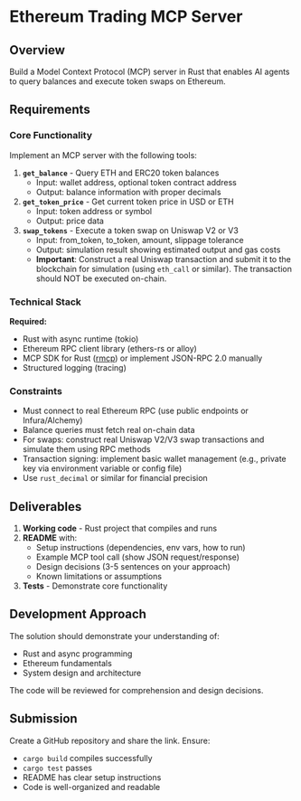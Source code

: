 # Ethereum Trading MCP Server

## Overview

Build a Model Context Protocol (MCP) server in Rust that enables AI agents to query balances and execute token swaps on Ethereum.

## Requirements

### Core Functionality

Implement an MCP server with the following tools:

1. **`get_balance`** - Query ETH and ERC20 token balances
    - Input: wallet address, optional token contract address
    - Output: balance information with proper decimals
2. **`get_token_price`** - Get current token price in USD or ETH
    - Input: token address or symbol
    - Output: price data
3. **`swap_tokens`** - Execute a token swap on Uniswap V2 or V3
    - Input: from_token, to_token, amount, slippage tolerance
    - Output: simulation result showing estimated output and gas costs
    - **Important**: Construct a real Uniswap transaction and submit it to the blockchain for simulation (using `eth_call` or similar). The transaction should NOT be executed on-chain.

### Technical Stack

**Required:**

- Rust with async runtime (tokio)
- Ethereum RPC client library (ethers-rs or alloy)
- MCP SDK for Rust ([rmcp](https://github.com/modelcontextprotocol/rust-sdk)) or implement JSON-RPC 2.0 manually
- Structured logging (tracing)

### Constraints

- Must connect to real Ethereum RPC (use public endpoints or Infura/Alchemy)
- Balance queries must fetch real on-chain data
- For swaps: construct real Uniswap V2/V3 swap transactions and simulate them using RPC methods
- Transaction signing: implement basic wallet management (e.g., private key via environment variable or config file)
- Use `rust_decimal` or similar for financial precision

## Deliverables

1. **Working code** - Rust project that compiles and runs
2. **README** with:
    - Setup instructions (dependencies, env vars, how to run)
    - Example MCP tool call (show JSON request/response)
    - Design decisions (3-5 sentences on your approach)
    - Known limitations or assumptions
3. **Tests** - Demonstrate core functionality

## Development Approach

The solution should demonstrate your understanding of:

- Rust and async programming
- Ethereum fundamentals
- System design and architecture

The code will be reviewed for comprehension and design decisions.

## Submission

Create a GitHub repository and share the link. Ensure:

- `cargo build` compiles successfully
- `cargo test` passes
- README has clear setup instructions
- Code is well-organized and readable